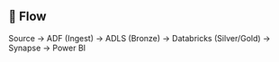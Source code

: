 ## 🔁 Flow
Source → 
ADF (Ingest) → 
ADLS (Bronze) → 
Databricks (Silver/Gold) → 
Synapse → 
Power BI
